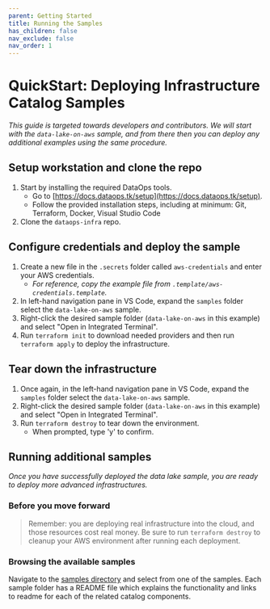 ```yaml
---
parent: Getting Started
title: Running the Samples
has_children: false
nav_exclude: false
nav_order: 1
---
```

# QuickStart: Deploying Infrastructure Catalog Samples

_This guide is targeted towards developers and contributors. We will start with the
`data-lake-on-aws` sample, and from there then you can deploy any additional examples
using the same procedure._

## Setup workstation and clone the repo

1. Start by installing the required DataOps tools.
   - Go to [https://docs.dataops.tk/setup](https://docs.dataops.tk/setup).
   - Follow the provided installation steps, including at minimum:
     Git, Terraform, Docker, Visual Studio Code
2. Clone the `dataops-infra` repo.

## Configure credentials and deploy the sample

1. Create a new file in the `.secrets` folder called `aws-credentials` and enter your AWS
   credentials.
   - _For reference, copy the example file from `.template/aws-credentials.template`._
2. In left-hand navigation pane in VS Code, expand the `samples` folder select the
   `data-lake-on-aws` sample.
3. Right-click the desired sample folder (`data-lake-on-aws` in this example) and select
   "Open in Integrated Terminal".
4. Run `terraform init` to download needed providers and then run `terraform apply` to
   deploy the infrastructure.

## Tear down the infrastructure

1. Once again, in the left-hand navigation pane in VS Code, expand the `samples` folder
   select the `data-lake-on-aws` sample.
2. Right-click the desired sample folder (`data-lake-on-aws` in this example) and select
   "Open in Integrated Terminal".
3. Run `terraform destroy` to tear down the environment.
   - When prompted, type 'y' to confirm.

## Running additional samples

_Once you have successfully deployed the data lake sample, you are ready to deploy more
advanced infrastructures._

### Before you move forward

> Remember: you are deploying real infrastructure into the cloud, and those resources
> cost real money. Be sure to run `terraform destroy` to cleanup your AWS environment after
> running each deployment.

### Browsing the available samples

Navigate to the [samples directory](https://github.com/slalom-ggp/dataops-infra/tree/main/samples)
and select from one of the samples. Each sample folder has a README file which explains
the functionality and links to readme for each of the related catalog components.
